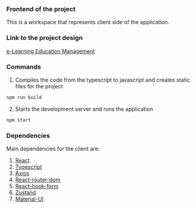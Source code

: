 ### Frontend of the project

This is a workspace that represents client side of the application. 

### Link to the project design

[e-Learning Education Management](https://www.figma.com/file/noAcUUrKvZYpDaVqFhR3D2/e-Learning-Education-Management-SaaS-Dashboard---Omnicreativora-(Community)?type=design&node-id=202%3A31633&mode=design&t=tSryBGsyA3f8TyDr-1)

### Commands

1. Compiles the code from the typescript to javascript and creates static files for the project
``` bash
npm run build
```
2. Starts the development server and runs the application
``` bash
npm start
```

### Dependencies

Main dependencies for the client are:
1. [React](https://react.dev/reference/react)
2. [Typescript](https://www.typescriptlang.org/docs/)
3. [Axios](https://axios-http.com/docs/intro)
4. [React-router-dom](https://reactrouter.com/en/main)
5. [React-hook-form](https://react-hook-form.com/)
6. [Zustand](https://zustand-demo.pmnd.rs/)
7. [Material-UI](https://mui.com/material-ui/getting-started/)